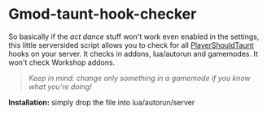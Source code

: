 # Gmod-taunt-hook-checker
So basically if the *act dance* stuff won't work even enabled in the settings, this little serversided script allows you to check for all [PlayerShouldTaunt](https://wiki.facepunch.com/gmod/GM:PlayerShouldTaunt) hooks on your server.
It checks in addons, lua/autorun and gamemodes. It won't check Workshop addons.

> *Keep in mind: change only something in a gamemode if you know what you're doing!*

**Installation:** simply drop the file into lua/autorun/server


